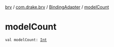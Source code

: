 [brv](../../index.md) / [com.drake.brv](../index.md) / [BindingAdapter](index.md) / [modelCount](./model-count.md)

# modelCount

`val modelCount: `[`Int`](https://kotlinlang.org/api/latest/jvm/stdlib/kotlin/-int/index.html)